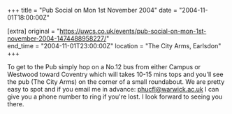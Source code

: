 +++
title = "Pub Social on Mon 1st November 2004"
date = "2004-11-01T18:00:00Z"

[extra]
original = "https://uwcs.co.uk/events/pub-social-on-mon-1st-november-2004-1474488958227/"    
end_time = "2004-11-01T23:00:00Z"
location = "The City Arms, Earlsdon"
+++

To get to the Pub simply hop on a No.12 bus from either Campus or Westwood toward Coventry which will takes 10-15 mins tops and you'll see the pub (The City Arms) on the corner of a small roundabout. We are pretty easy to spot and if you email me in advance: phucfl@warwick.ac.uk I can give you a phone number to ring if you're lost. I look forward to seeing you there.

